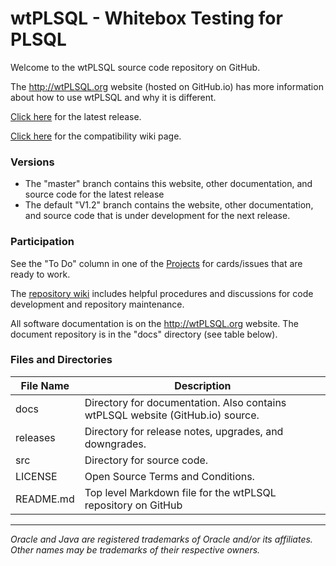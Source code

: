 # wtPLSQL - Whitebox Testing for PLSQL

Welcome to the wtPLSQL source code repository on GitHub.

The http://wtPLSQL.org website (hosted on GitHub.io) has more information about how to use wtPLSQL and why it is different.

[Click here](https://github.com/DDieterich/wtPLSQL/releases/latest) for the latest release.

[Click here](https://github.com/DDieterich/wtPLSQL/wiki/Compatibility) for the compatibility wiki page.


### Versions

* The "master" branch contains this website, other documentation, and source code for the latest release
* The default "V1.2" branch contains the website, other documentation, and source code that is under development for the next release.  


### Participation

See the "To Do" column in one of the [Projects](https://github.com/DDieterich/wtPLSQL/projects) for cards/issues that are ready to work.

The [repository wiki](https://github.com/DDieterich/wtPLSQL/wiki) includes helpful procedures and discussions for code development and repository maintenance.

All software documentation is on the http://wtPLSQL.org website. The document repository is in the "docs" directory (see table below).


### Files and Directories

File Name            | Description
---------------------|------------
docs                 | Directory for documentation. Also contains wtPLSQL website (GitHub.io) source.
releases             | Directory for release notes, upgrades, and downgrades.
src                  | Directory for source code.
LICENSE              | Open Source Terms and Conditions.
README.md            | Top level Markdown file for the wtPLSQL repository on GitHub

---

_Oracle and Java are registered trademarks of Oracle and/or its affiliates. Other names may be trademarks of their respective owners._
